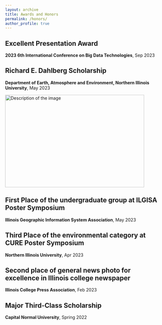 ```yaml
---
layout: archive
title: Awards and Honors
permalink: /honors/
author_profile: true
---
```






## **Excellent Presentation Award**

**2023 6th International Conference on Big Data Technologies**, Sep 2023

## **Richard E. Dahlberg Scholarship**

**Department of Earth, Atmosphere and Environment, Northern Illinois University**, May 2023


<img src="https://marcwu-929.github.io/images/scholarship.png" alt="Description of the image" width="450" height="300">


## **First Place of the undergraduate group at ILGISA Poster Symposium**

**Illinois Geographic Information System Association**, May 2023

## **Third Place of the environmental category at CURE Poster Symposium**

**Northern Illinois University**, Apr 2023

## **Second place of general news photo for excellence in Illinois college newspaper**

**Illinois College Press Association**, Feb 2023

## **Major Third-Class Scholarship**

**Capital Normal University**, Spring 2022
